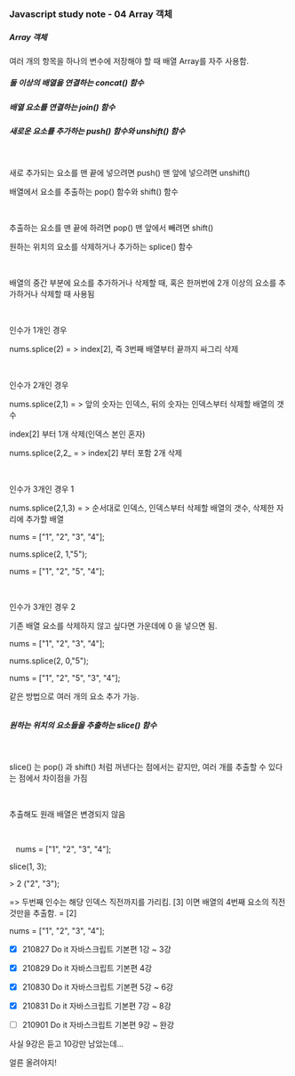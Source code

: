### Javascript study note - 04 Array 객체

##### Array 객체

여러 개의 항목을 하나의 변수에 저장해야 할 때 배열 <span>Array</span>를 자주 사용함.



##### 둘 이상의 배열을 연결하는 concat() 함수

##### 배열 요소를 연결하는 join() 함수

##### 새로운 요소를 추가하는 push() 함수와 unshift() 함수

   <p>새로 추가되는 요소를 맨 끝에 넣으려면 push() 맨 앞에 넣으려면 unshift()</p>

  배열에서 요소를 추출하는 pop() 함수와 shift() 함수

   <p>추출하는 요소를 맨 끝에 하려면 pop() 맨 앞에서 빼려면 shift()</p>

원하는 위치의 요소를 삭제하거나 추가하는 splice() 함수

   <p>배열의 중간 부분에 요소를 추가하거나 삭제할 때, 혹은 한꺼번에 2개 이상의 요소를 추가하거나 삭제할 때 사용됨</p>

   <p><span>인수가 1개인 경우</span><br>

  nums.splice(2) = > index[2], 즉 3번째 배열부터 끝까지 싸그리 삭제

 

    <p><span>인수가 2개인 경우</span><br>

  nums.splice(2,1) = > 앞의 숫자는 인덱스, 뒤의 숫자는 인덱스부터 삭제할 배열의 갯수<br>

  index[2] 부터 1개 삭제(인덱스 본인 혼자)<br>

  nums.splice(2,2_ = > index[2] 부터 포함 2개 삭제



    <p><span>인수가 3개인 경우 1</span><br>

  nums.splice(2,1,3) = > 순서대로 인덱스, 인덱스부터 삭제할 배열의 갯수, 삭제한 자리에 추가할 배열 <br>

  nums = ["1", "2", "3", "4"];

  nums.splice(2, 1,"5");

  nums = ["1", "2", "5", "4"];



    <p><span>인수가 3개인 경우 2</span><br>

  기존 배열 요소를 삭제하지 않고 싶다면 가운데에 0 을 넣으면 됨.<br>

  nums = ["1", "2", "3", "4"];

  nums.splice(2, 0,"5");

  nums = ["1", "2", "5", "3", "4"];

  같은 방법으로 여러 개의 요소 추가 가능.



###### 

#####  원하는 위치의 요소들을 추출하는 slice() 함수

    <p>slice() 는 pop() 과 shift() 처럼 꺼낸다는 점에서는 같지만, 여러 개를 추출할 수 있다는 점에서 차이점을 가짐</p>

    <p>추출해도 원래 배열은 변경되지 않음</p>

    <p>   nums = ["1", "2", "3", "4"];<br>

  slice(1, 3);

  \> 2 ("2", "3"); 

  => 두번째 인수는 해당 인덱스 직전까지를 가리킴. [3] 이면 배열의 4번째 요소의 직전 것만을 추출함. = [2]

  nums = ["1", "2", "3", "4"];<br>

  </p>


- [x] 210827 Do it 자바스크립트 기본편 1강 ~ 3강 
- [x] 210829 Do it 자바스크립트 기본편 4강
- [x] 210830 Do it 자바스크립트 기본편 5강 ~ 6강
- [x] 210831 Do it 자바스크립트 기본편 7강 ~ 8강
- [ ] 210901 Do it 자바스크립트 기본편 9강 ~ 완강



사실 9강은 듣고 10강만 남았는데...

얼른 올려야지! 



